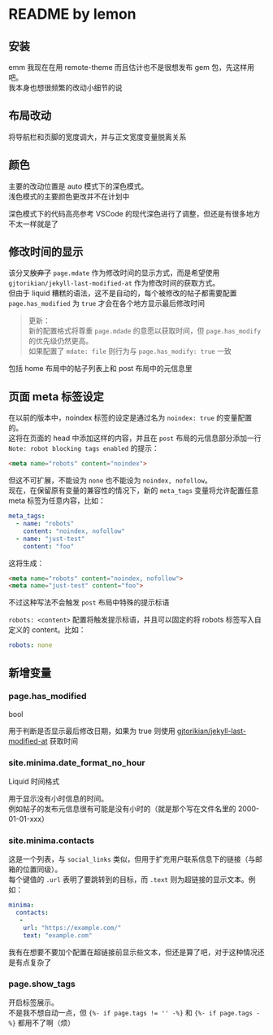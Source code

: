 # README by lemon

## 安装

emm 我现在在用 remote-theme 而且估计也不是很想发布 gem 包，先这样用吧。\
我本身也想很频繁的改动小细节的说

## 布局改动

将导航栏和页脚的宽度调大，并与正文宽度变量脱离关系

## 颜色

主要的改动位置是 auto 模式下的深色模式。\
浅色模式的主要颜色更改并不在计划中

深色模式下的代码高亮参考 VSCode 的现代深色进行了调整，但还是有很多地方不太一样就是了

## 修改时间的显示

该分叉~~放弃了~~ `page.mdate` 作为修改时间的显示方式，而是希望使用 `gjtorikian/jekyll-last-modified-at` 作为修改时间的获取方式。\
但由于 liquid 糟糕的语法，这不是自动的，每个被修改的帖子都需要配置 `page.has_modified` 为 `true` 才会在各个地方显示最后修改时间

> 更新：\
> 新的配置格式将尊重 `page.mdade` 的意愿以获取时间，但 `page.has_modify` 的优先级仍然更高。\
> 如果配置了 `mdate: file` 则行为与 `page.has_modify: true` 一致

包括 home 布局中的帖子列表上和 post 布局中的元信息里

## 页面 meta 标签设定

在以前的版本中，noindex 标签的设定是通过名为 `noindex: true` 的变量配置的。\
这将在页面的 head 中添加这样的内容，并且在 `post` 布局的元信息部分添加一行 `Note: robot blocking tags enabled` 的提示：

```html
<meta name="robots" content="noindex">
```

但这不可扩展，不能设为 `none` 也不能设为 `noindex, nofollow`。\
现在，在保留原有变量的兼容性的情况下，新的 `meta_tags` 变量将允许配置任意 meta 标签为任意内容，比如：

```yaml
meta_tags:
  - name: "robots"
    content: "noindex, nofollow"
  - name: "just-test"
    content: "foo"
```

这将生成：

```html
<meta name="robots" content="noindex, nofollow">
<meta name="just-test" content="foo">
```

不过这种写法不会触发 `post` 布局中特殊的提示标语

`robots: <content>` 配置将触发提示标语，并且可以固定的将 robots 标签写入自定义的 content。比如：

```yaml
robots: none
```

## 新增变量

### page.has_modified

bool

用于判断是否显示最后修改日期，如果为 true 则使用 [gjtorikian/jekyll-last-modified-at](https://github.com/gjtorikian/jekyll-last-modified-at) 获取时间

### site.minima.date_format_no_hour

Liquid 时间格式

用于显示没有小时信息的时间。\
例如帖子的发布元信息很有可能是没有小时的（就是那个写在文件名里的 2000-01-01-xxx）

### site.minima.contacts

这是一个列表，与 `social_links` 类似，但用于扩充用户联系信息下的链接（与邮箱的位置同级）。\
每个键值的 `.url` 表明了要跳转到的目标，而 `.text` 则为超链接的显示文本。例如：

```yml
minima:
  contacts:
   -
    url: "https://example.com/"
    text: "example.com"
```

我有在想要不要加个配置在超链接前显示些文本，但还是算了吧，对于这种情况还是有点复杂了

### page.show_tags

开启标签展示。\
不是我不想自动一点，但 `{%- if page.tags != '' -%}` 和 `{%- if page.tags -%}` 都用不了啊（烦）
